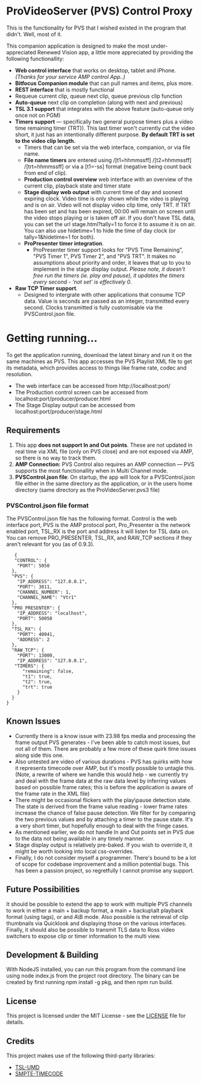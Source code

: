 # ProVideoServer (PVS) Control Proxy

This is the functionality for PVS that I wished existed in the program that didn't. Well, most of it.

This companion application is designed to make the most under-appreciated Renewed Vision app, a little more appreciated by providing the following functionallity:

 - **Web control interface** that works on desktop, tablet and iPhone. *(Thanks for your service AMP control App..)*
 - **Bitfocus Companion module** that can pull names and items, plus more.
 - **REST interface** that is mostly functional
 - Requeue current clip, queue next clip, queue previous clip function
 - **Auto-queue** next clip on completion (along with next and previous)
 - **TSL 3.1 support** that integrates with the above feature (auto-queue only once not on PGM)
 - **Timers support** — specifically two general purpose timers plus a video time remaining timer (TRT)). This last timer won't currently cut the video short, it just has an intentionally different purpose. **By default TRT is set to the video clip length.**
	 - Timers that can be set via the web interface, companion, or via file name.
	 - **File name timers** are entered using /[t1=hhmmssff] /[t2=hhmmssff] /[trt=hhmmssff] or via a [t1=-ss] format (negative being count back from end of clip).
	 - **Production control overview** web interface with an overview of the current clip, playback state and timer state
	 - **Stage display web output** with current time of day and soonest expiring clock. Video time is only shown while the video is playing and is on air. Video will not display video clip time, only TRT. If TRT has been set and has been expired, 00:00 will remain on screen until the video stops playing or is taken off air. If you don't have TSL data, you can set the url stage.html?tally=1 to force it to assume it is on air. You can also use hidetime=1 to hide the time of day clock (or tally=1&hidetime=1 for both).
	 - **ProPresenter timer integration**.
		 - ProPresenter timer support looks for "PVS Time Remaining", "PVS Timer 1", PVS Timer 2", and "PVS TRT". It makes no assumptions about priority and order, it leaves that up to you to implement in the stage display output. *Please note, it doesn't free run the timers (ie. play and pause), it updates the timers every second - 'not set' is effectively 0.*
  - **Raw TCP Timer support**.
    - Designed to intergrate with other applications that consume TCP data. Value is seconds are passed as an integer, transmitted every second. Clocks transmitted is fully customisable via the PVSControl.json file.

# Getting running...

To get the application running, download the latest binary and run it on the same machines as PVS.
This app accesses the PVS Playlist XML file to get its metadata, which provides access to things like frame rate, codec and resolution. 

- The web interface can be accessed from http://localhost:port/
- The Production control screen can be accessed from localhost:port/producer/producer.html
- The Stage Display output can be accessed from localhost:port/producer/stage.html

## Requirements

 1. This app **does not support In and Out points**. These are not updated
    in real time via XML file (only on PVS close) and are not exposed via AMP, so there is no way to track them.
   2. **AMP Connection:** PVS Control also requires an AMP connection — PVS supports the most functionallity when in Multi Channel mode.
   3. **PVSControl.json file**: On startup, the app will look for a PVSControl.json file either in the same directory as the application, or in the users home directory (same directory as the ProVideoServer.pvs3 file)
    

### PVSControl.json file format

The PVSControl.json file has the following format.
Control is the web interface port, PVS is the AMP protocol port, Pro_Presenter is the network enabled port, TSL_RX is the port and address it will listen for TSL data on.
You can remove PRO_PRESENTER, TSL_RX, and RAW_TCP sections if they aren't relevant for you (as of 0.9.3).

       { 
       "CONTROL": {
        "PORT": 5050
      },
      "PVS": {
        "IP_ADDRESS": "127.0.0.1",
        "PORT": 3811,
        "CHANNEL_NUMBER": 1,
        "CHANNEL_NAME": "Vtr1"
      },
      "PRO_PRESENTER": {
        "IP_ADDRESS": "localhost",
        "PORT": 50050
      },
      "TSL_RX": {
        "PORT": 40041,
        "ADDRESS": 2
      },
      "RAW_TCP": {
        "PORT": 13000,
        "IP_ADDRESS": "127.0.0.1",
       "TIMERS": {
          "remaining": false,
          "t1": true,
          "t2": true,
          "trt": true
        }
      }
    }

## Known Issues

- Currently there is a know issue with 23.98 fps media and processing the frame output PVS generates - I've been able to catch most issues, but not all of them. There are probably a few more of these quirk time issues along side this one.
- Also untested are video of various durations - PVS has quirks with how it represents timecode over AMP, but it's mostly possible to untagle this. (Note, a rewrite of where we handle this would help - we currently try and deal with the frame data at the raw data level by inferring values based on possible frame rates; this is before the application is aware of the frame rate in the XML file)
- There might be occasional flickers with the play\pause detection state. The state is derived from the frame value reading - lower frame rates increase the chance of false pause detection. We filter for by comparing the two previous values and by attaching a timer to the pause state. It's a very short timer, but hopefully enough to deal with the fringe cases.
- As mentioned earlier, we do not handle In and Out points set in PVS due to the data not being available in any timely manner.
- Stage display output is relatively pre-baked. If you wish to override it, it might be worth looking into local css-overrides.
- Finally, I do not consider myself a programmer. There's bound to be a lot of scope for codebase improvement and a million potential bugs. This has been a passion project, so regretfully I cannot promise any support.


## Future Possibilities

It should be possible to extend the app to work with multiple PVS channels to work in either a main + backup format, a main + backup\alt playback format (using tags), or and A\B mode.
Also possible is the retrieval of clip thumbnails via Quicklook and displaying those on the various interfaces.
Finally, it should also be possible to transmit TLS data to Ross video switchers to expose clip or timer information to the multi view.

## Development & Building
With NodeJS installed, you can run this program from the command line using node index.js from the project root directory. 
The binary can be created by first running npm install -g pkg, and then npm run build.

## License
This project is licensed under the MIT License - see the [LICENSE](LICENSE) file for details.

## Credits
This project makes use of the following third-party libraries:

 - [TSL-UMD](https://github.com/willosof/tsl-umd)
 - [SMPTE-TIMECODE](https://github.com/CrystalComputerCorp/smpte-timecode)
